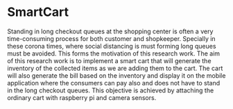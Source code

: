 # SmartCart
Standing in long checkout queues at the shopping center is often a very time-consuming process for both customer and shopkeeper. Specially in these corona times, where social distancing is must forming long queues must be avoided. This forms the motivation of this research work. The aim of this research work is to implement a smart cart that will generate the inventory of the collected items as we are adding them to the cart. The cart will also generate the bill based on the inventory and display it on the mobile application where the consumers can pay also and does not have to stand in the long checkout queues. This objective is achieved by attaching the ordinary cart with raspberry pi and camera sensors.
